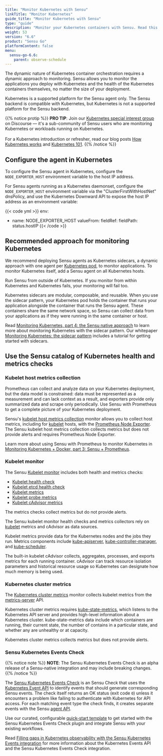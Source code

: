 ```yaml
---
title: "Monitor Kubernetes with Sensu"
linkTitle: "Monitor Kubernetes"
guide_title: "Monitor Kubernetes with Sensu"
type: "guide"
description: "Monitor your Kubernetes containers with Sensu. Read this guide to learn how."
weight: 53
version: "6.6"
product: "Sensu Go"
platformContent: false
menu:
  sensu-go-6.6:
    parent: observe-schedule
---
```


The dynamic nature of Kubernetes container orchestration requires a dynamic approach to monitoring.
Sensu allows you to monitor the applications you deploy with Kubernetes and the health of the Kubernetes containers themselves, no matter the size of your deployment.

Kubernetes is a supported platform for the Sensu agent only.
The Sensu backend is compatible with Kubernetes, but Kubernetes is not a supported platform for the Sensu backend.

{{% notice protip %}}
**PRO TIP**: Join our [Kubernetes special interest group](https://discourse.sensu.io/c/sensu-go/sig-kubernetes/33) on Discourse &mdash; it's a sub-community of Sensu users who are monitoring Kubernetes or workloads running on Kubernetes.<br><br>
For a Kubernetes introduction or refresher, read our blog posts [How Kubernetes works](https://sensu.io/blog/how-kubernetes-works) and [Kubernetes 101](https://sensu.io/blog/kubernetes-101).
{{% /notice %}}

## Configure the agent in Kubernetes

To configure the Sensu agent in Kubernetes, configure the `NODE_EXPORTER_HOST` environment variable to the host IP address.

For Sensu agents running as a Kubernetes daemonset, configure the `NODE_EXPORTER_HOST` environment variable via the "ClusterFirstWithHostNet" dnsPolicy, and use the Kubernetes Downward API to expose the host IP address as an environment variable:

{{< code yml >}}
env:
- name: NODE_EXPORTER_HOST
  valueFrom:
    fieldRef:
      fieldPath: status.hostIP
{{< /code >}}

## Recommended approach for monitoring Kubernetes

We recommend deploying Sensu agents as Kubernetes sidecars, a dynamic approach with one agent per [Kubernetes pod][2], to monitor applications.
To monitor Kubernetes itself, add a Sensu agent on all Kubernetes hosts.

Run Sensu from outside of Kubernetes.
If you monitor from within Kubernetes and Kubernetes fails, your monitoring will fail too.

Kubernetes sidecars are modular, composable, and reusable.
When you use the sidecar pattern, your Kubernetes pod holds the container that runs your application alongside the container that runs the Sensu agent.
These containers share the same network space, so Sensu can collect data from your applications as if they were running in the same container or host.

Read [Monitoring Kubernetes, part 4: the Sensu native approach][3] to learn more about monitoring Kubernetes with the sidecar pattern.
Our whitepaper [Monitoring Kubernetes: the sidecar pattern][4] includes a tutorial for getting started with sidecars.

## Use the Sensu catalog of Kubernetes health and metrics checks

### Kubelet host metrics collection

Prometheus can collect and analyze data on your Kubernetes deployment, but the data model is constrained: data must be represented as a measurement and can lack context as a result, and exporters provide only summarized data and scrape only periodically.
Use Sensu with Prometheus to get a complete picture of your Kubernetes deployment.

Sensu's [kubelet host metrics collection][10] monitor allows you to collect host metrics, including for [kubelet][20] hosts, with the [Prometheus Node Exporter][11].
The Sensu kubelet host metrics collection collects metrics but does not provide alerts and requires Prometheus Node Exporter.

Learn more about using Sensu with Prometheus to monitor Kubernetes in [Monitoring Kubernetes + Docker, part 3: Sensu + Prometheus][5].

### Kubelet monitor

The Sensu [Kubelet monitor][12] includes both health and metrics checks:
- [Kubelet health check][13]
- [Kubelet etcd health check][14]
- [Kubelet metrics][15]
- [Kubelet probe metrics][16]
- [Kubelet cAdvisor metrics][17]

The metrics checks collect metrics but do not provide alerts.

The Sensu kubelet monitor health checks and metrics collectors rely on [kubelet][20] metrics and cAdvisor as data sources.

Kubelet metrics provide data for the Kubernetes nodes and the jobs they run.
Metrics components include [kube-apiserver][19], [kube-controller-manager][22], and [kube-scheduler][21].

The built-in kubelet cAdvisor collects, aggregates, processes, and exports metrics for each running container.
cAdvisor can track resource isolation parameters and historical resource usage so Kubernetes can designate how much memory is being used.

### Kubernetes cluster metrics

The [Kubernetes cluster metrics][18] monitor collects kubelet metrics from the [metrics-server][23] API.

Kubernetes cluster metrics requires [kube-state-metrics][24], which listens to the Kubernetes API server and provides high-level information about a Kubernetes cluster.
kube-state-metrics data include which containers are running, their current state, the number of contains in a particular state, and whether any are unhealthy or at capacity.

Kubernetes cluster metrics collects metrics but does not provide alerts.

### Sensu Kubernetes Events Check

{{% notice note %}}
**NOTE**: The Sensu Kubernetes Events Check is an alpha release of a Sensu-native integration and may include breaking changes.
{{% /notice %}}

The [Sensu Kubernetes Events Check][25] is an  Sensu Check that uses the [Kubernetes Event API][26] to identify events that should generate corresponding Sensu events.
The check itself returns an OK status (exit code `0`) unless it encounters a problem like failing to authenticate with Kubernetes for API access.
For each matching event type the check finds, it creates separate events with the Sensu [agent API][7].

Use our curated, configurable [quick-start template][27] to get started with the Sensu Kubernetes Events Check plugin and integrate Sensu with your existing workflows.

Read [Filling gaps in Kubernetes observability with the Sensu Kubernetes Events integration][8] for more information about the Kubernetes Events API and the Sensu Kubernetes Events Check integration.


[1]: https://github.com/prometheus/node_exporter
[2]: https://kubernetes.io/docs/concepts/workloads/pods/
[3]: https://sensu.io/blog/monitoring-kubernetes-part-4-the-sensu-native-approach
[4]: https://sensu.io/resources/whitepaper/whitepaper-monitoring-kubernetes-the-sidecar-pattern
[5]: https://sensu.io/blog/monitoring-kubernetes-docker-part-3-sensu-prometheus
[6]: https://bonsai.sensu.io/assets/sensu/sensu-kubernetes-events
[7]: ../agent/#create-observability-events-using-the-agent-api
[8]: https://sensu.io/blog/filling-gaps-in-kubernetes-observability-with-the-sensu-kubernetes-events-integration
[9]: https://bonsai.sensu.io/assets/sensu-plugins/sensu-plugins-kubernetes
[10]: https://github.com/sensu/catalog/blob/main/monitors/node_exporter/node_exporter.yaml
[11]: https://prometheus.io/docs/guides/node-exporter/
[12]: https://github.com/sensu/catalog/blob/main/monitors/kubernetes/kubelet.yaml
[13]: https://github.com/sensu/catalog/blob/main/monitors/kubernetes/kubelet.yaml#L37-L53
[14]: https://github.com/sensu/catalog/blob/main/monitors/kubernetes/kubelet.yaml#L55-L72
[15]: https://github.com/sensu/catalog/blob/main/monitors/kubernetes/kubelet.yaml#L74-L97
[16]: https://github.com/sensu/catalog/blob/main/monitors/kubernetes/kubelet.yaml#L99-L122
[17]: https://github.com/sensu/catalog/blob/main/monitors/kubernetes/kubelet.yaml#L124-L147
[18]: https://github.com/sensu/catalog/blob/main/monitors/kubernetes/kube-state-metrics.yaml
[19]: hhttps://kubernetes.io/docs/reference/command-line-tools-reference/kube-apiserver/
[20]: https://kubernetes.io/docs/reference/command-line-tools-reference/kubelet/
[21]: https://kubernetes.io/docs/reference/command-line-tools-reference/kube-scheduler/
[22]: https://kubernetes.io/docs/reference/command-line-tools-reference/kube-controller-manager/
[23]: https://github.com/kubernetes-sigs/metrics-server
[24]: https://github.com/kubernetes/kube-state-metrics
[25]: https://bonsai.sensu.io/assets/sensu/sensu-kubernetes-events
[26]: https://v1-18.docs.kubernetes.io/docs/reference/generated/kubernetes-api/v1.18/#event-v1-core
[27]: https://github.com/sensu/catalog/blob/main/monitors/kubernetes/events/sensu-kubernetes-events.yaml
